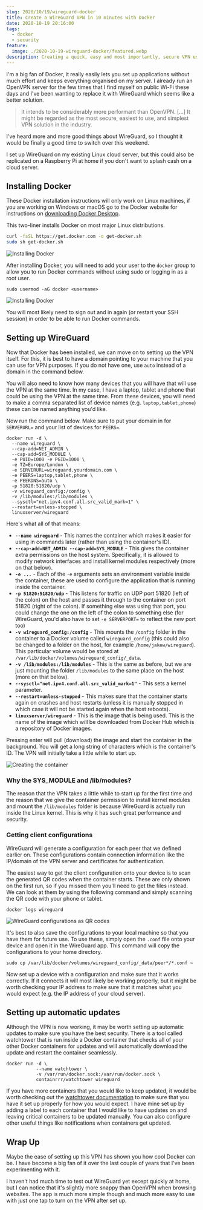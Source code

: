 ```yaml
---
slug: 2020/10/19/wireguard-docker
title: Create a WireGuard VPN in 10 minutes with Docker
date: 2020-10-19 20:16:00
tags:
  - docker
  - security
feature:
  image: ./2020-10-19-wireguard-docker/featured.webp
description: Creating a quick, easy and most importantly, secure VPN using Docker and WireGuard.
---
```


I'm a big fan of Docker, it really easily lets you set up applications without much effort and keeps everything organised on my server. I already run an OpenVPN server for the few times that I find myself on public Wi-Fi these days and I've been wanting to replace it with WireGuard which seems like a better solution.

> It intends to be considerably more performant than OpenVPN. [...] It might be regarded as the most secure, easiest to use, and simplest VPN solution in the industry.

I've heard more and more good things about WireGuard, so I thought it would be finally a good time to switch over this weekend.

I set up WireGuard on my existing Linux cloud server, but this could also be replicated on a Raspberry Pi at home if you don't want to splash cash on a cloud server.

## Installing Docker

These Docker installation instructions will only work on Linux machines, if you are working on Windows or macOS go to the Docker website for instructions on [downloading Docker Desktop](https://www.docker.com/get-started).

This two-liner installs Docker on most major Linux distributions.

```bash
curl -fsSL https://get.docker.com -o get-docker.sh
sudo sh get-docker.sh
```

![Installing Docker](./2020-10-19-wireguard-docker/docker-install.png)

After installing Docker, you will need to add your user to the `docker` group to allow you to run Docker commands without using sudo or logging in as a root user.

```shell
sudo usermod -aG docker <username>
```

![Installing Docker](./2020-10-19-wireguard-docker/docker-installed.png)

You will most likely need to sign out and in again (or restart your SSH session) in order to be able to run Docker commands.

## Setting up WireGuard

Now that Docker has been installed, we can move on to setting up the VPN itself. For this, it is best to have a domain pointing to your machine that you can use for VPN purposes. If you do not have one, use `auto` instead of a domain in the command below.

You will also need to know how many devices that you will have that will use the VPN at the same time. In my case, I have a laptop, tablet and phone that could be using the VPN at the same time. From these devices, you will need to make a comma separated list of device names (e.g. `laptop,tablet,phone`) these can be named anything you'd like.

Now run the command below. Make sure to put your domain in for `SERVERURL=` and your list of devices for `PEERS=`.

```shell
docker run -d \
  --name wireguard \
  --cap-add=NET_ADMIN \
  --cap-add=SYS_MODULE \
  -e PUID=1000 -e PGID=1000 \
  -e TZ=Europe/London \
  -e SERVERURL=wireguard.yourdomain.com \
  -e PEERS=laptop,tablet,phone \
  -e PEERDNS=auto \
  -p 51820:51820/udp \
  -v wireguard_config:/config \
  -v /lib/modules:/lib/modules \
  --sysctl="net.ipv4.conf.all.src_valid_mark=1" \
  --restart=unless-stopped \
  linuxserver/wireguard
```

Here's what all of that means:

- **`--name wireguard`** - This names the container which makes it easier for using in commands later (rather than using the container's ID).
- **`--cap-add=NET_ADMIN --cap-add=SYS_MODULE`** - This gives the container extra permissions on the host system. Specifically, it is allowed to modify network interfaces and install kernel modules respectively (more on that below).
- **`-e ...`** - Each of the `-e` arguments sets an environment variable inside the container, these are used to configure the application that is running inside the container.
- **`-p 51820:51820/udp`** - This listens for traffic on UDP port 51820 (left of the colon) on the host and passes it through to the container on port 51820 (right of the colon). If something else was using that port, you could change the one on the left of the colon to something else (for WireGuard, you'd also have to set `-e SERVERPORT=` to reflect the new port too)
- **`-v wireguard_config:/config`** - This mounts the `/config` folder in the container to a Docker volume called `wireguard_config` (this could also be changed to a folder on the host, for example `/home/jakew/wireguard`). This particular volume would be stored at `/var/lib/docker/volumes/wireguard_config/_data`.
- **`-v /lib/modules:/lib/modules`** - This is the same as before, but we are just mounting the folder `/lib/modules` to the same place on the host (more on that below).
- **`--sysctl="net.ipv4.conf.all.src_valid_mark=1"`** - This sets a kernel parameter.
- **`--restart=unless-stopped`** - This makes sure that the container starts again on crashes and host restarts (unless it is manually stopped in which case it will not be started again when the host reboots).
- **`linuxserver/wireguard`** - This is the image that is being used. This is the name of the image which will be downloaded from Docker Hub which is a repository of Docker images.

Pressing enter will pull (download) the image and start the container in the background. You will get a long string of characters which is the container's ID. The VPN will initially take a little while to start up.

![Creating the container](./2020-10-19-wireguard-docker/docker-run.png)

### Why the SYS_MODULE and /lib/modules?

The reason that the VPN takes a little while to start up for the first time and the reason that we give the container permission to install kernel modules and mount the `/lib/modules` folder is because WireGuard is actually run inside the Linux kernel. This is why it has such great performance and security.

### Getting client configurations

WireGuard will generate a configuration for each peer that we defined earlier on. These configurations contain connection information like the IP/domain of the VPN server and certificates for authentication.

The easiest way to get the client configuration onto your device is to scan the generated QR codes when the container starts. These are only shown on the first run, so if you missed them you'll need to get the files instead. We can look at them by using the following command and simply scanning the QR code with your phone or tablet.

```shell
docker logs wireguard
```

![WireGuard configurations as QR codes](./2020-10-19-wireguard-docker/configs.png)

It's best to also save the configurations to your local machine so that you have them for future use. To use these, simply open the `.conf` file onto your device and open it in the WireGuard app. This command will copy the configurations to your home directory.

```shell
sudo cp /var/lib/docker/volumes/wireguard_config/_data/peer*/*.conf ~
```

Now set up a device with a configuration and make sure that it works correctly. If it connects it will most likely be working properly, but it might be worth checking your IP address to make sure that it matches what you would expect (e.g. the IP address of your cloud server).

## Setting up automatic updates

Although the VPN is now working, it may be worth setting up automatic updates to make sure you have the best security. There is a tool called watchtower that is run inside a Docker container that checks all of your other Docker containers for updates and will automatically download the update and restart the container seamlessly.

```shell
docker run -d \
           --name watchtower \
           -v /var/run/docker.sock:/var/run/docker.sock \
           containrrr/watchtower wireguard
```

If you have more containers that you would like to keep updated, it would be worth checking out the [watchtower documentation](https://containrrr.dev/watchtower/) to make sure that you have it set up properly for how you would expect. I have mine set up by adding a label to each container that I would like to have updates on and leaving critical containers to be updated manually. You can also configure other useful things like notifications when containers get updated.

## Wrap Up

Maybe the ease of setting up this VPN has shown you how cool Docker can be. I have become a big fan of it over the last couple of years that I've been experimenting with it.

I haven't had much time to test out WireGuard yet except quickly at home, but I can notice that it's slightly more snappy than OpenVPN when browsing websites. The app is much more simple though and much more easy to use with just one tap to turn on the VPN after set up.
